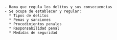 	- Rama que regula los delitos y sus consecuencias
	- Se ocupa de establecer y regular:
	  * Tipos de delitos
	  * Penas y sanciones
	  * Procedimientos penales
	  * Responsabilidad penal
	  * Medidas de seguridad